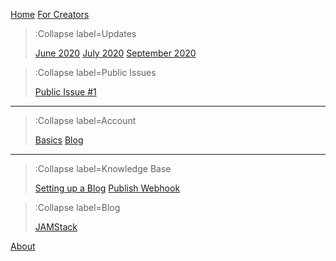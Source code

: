 [Home](/)
[For Creators](/creators)

> :Collapse label=Updates
>
> [June 2020](/updates/update-1)
> [July 2020](/updates/update-2)
> [September 2020](/updates/update-3)

> :Collapse label=Public Issues
>
> [Public Issue #1](/public-issues/issue-1)

---

> :Collapse label=Account
>
> [Basics](/account/basics)
> [Blog](/account/blog)

---

> :Collapse label=Knowledge Base
>
> [Setting up a Blog](/knowledge/setting-up-a-blog)
> [Publish Webhook](/knowledge/publish-webhook)

> :Collapse label=Blog
>
> [JAMStack](/blog/jamstack)

[About](/about)